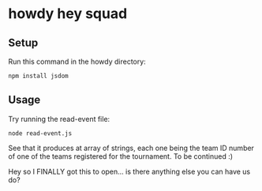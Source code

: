 # howdy hey squad

## Setup

Run this command in the howdy directory:
```
npm install jsdom
```

## Usage
Try running the read-event file:
```
node read-event.js
```
See that it produces at array of strings, each one being the team ID number of one of the teams registered for the tournament.  To be continued :)

Hey so I FINALLY got this to open... is there anything else you can have us do?
